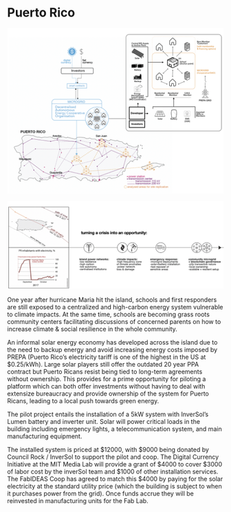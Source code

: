 # Puerto Rico

![Solar Installation - Platform Interaction](../../.gitbook/assets/screenshot-2020-04-24-at-2.36.29-pm.png)

![The opportunity for climate finance in Puerto Rico](../../.gitbook/assets/screenshot-2020-04-24-at-2.43.37-pm.png)

One year after hurricane Maria hit the island, schools and first responders are still exposed to a centralized and high-carbon energy system vulnerable to climate impacts. At the same time, schools are becoming grass roots community centers facilitating discussions of concerned parents on how to increase climate & social resilience in the whole community.

An informal solar energy economy has developed across the island due to the need to backup energy and avoid increasing energy costs imposed by PREPA \(Puerto Rico’s electricity tariff is one of the highest in the US at $0.25/kWh\). Large solar players still offer the outdated 20 year PPA contract but Puerto Ricans resist being tied to long-term agreements without ownership. This provides for a prime opportunity for piloting a platform which can both offer investments without having to deal with extensize bureaucracy and provide ownership of the system for Puerto Ricans, leading to a local push towards green energy.

The pilot project entails the installation of a 5kW system with InverSol’s Lumen battery and inverter unit. Solar will power critical loads in the building including emergency lights, a telecommunication system, and main manufacturing equipment.

The installed system is priced at $12000, with $9000 being donated by Council Rock / InverSol to support the pilot and coop. The Digital Currency Initiative at the MIT Media Lab will provide a grant of $4000 to cover $3000 of labor cost by the inverSol team and $1000 of other installation services. The FabIDEAS Coop has agreed to match this $4000 by paying for the solar electricity at the standard utility price \(which the building is subject to when it purchases power from the grid\). Once funds accrue they will be reinvested in manufacturing units for the Fab Lab.

